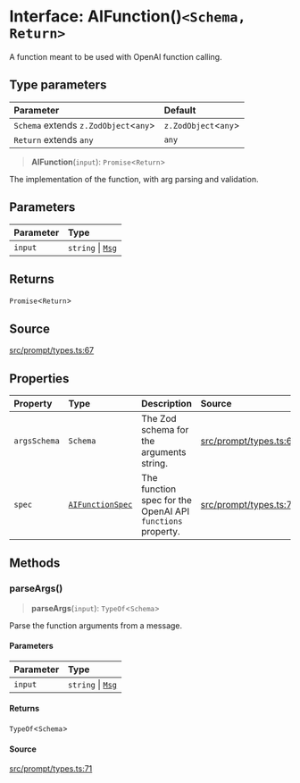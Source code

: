 # Interface: AIFunction()`<Schema, Return>`

A function meant to be used with OpenAI function calling.

## Type parameters

| Parameter | Default |
| :------ | :------ |
| `Schema` extends `z.ZodObject`\<`any`\> | `z.ZodObject`\<`any`\> |
| `Return` extends `any` | `any` |

> **AIFunction**(`input`): `Promise`\<`Return`\>

The implementation of the function, with arg parsing and validation.

## Parameters

| Parameter | Type |
| :------ | :------ |
| `input` | `string` \| [`Msg`](Msg.md) |

## Returns

`Promise`\<`Return`\>

## Source

[src/prompt/types.ts:67](https://github.com/colelawrence/dexter/blob/6b94c49/src/prompt/types.ts#L67)

## Properties

| Property | Type | Description | Source |
| :------ | :------ | :------ | :------ |
| `argsSchema` | `Schema` | The Zod schema for the arguments string. | [src/prompt/types.ts:69](https://github.com/colelawrence/dexter/blob/6b94c49/src/prompt/types.ts#L69) |
| `spec` | [`AIFunctionSpec`](AIFunctionSpec.md) | The function spec for the OpenAI API `functions` property. | [src/prompt/types.ts:73](https://github.com/colelawrence/dexter/blob/6b94c49/src/prompt/types.ts#L73) |

## Methods

### parseArgs()

> **parseArgs**(`input`): `TypeOf`\<`Schema`\>

Parse the function arguments from a message.

#### Parameters

| Parameter | Type |
| :------ | :------ |
| `input` | `string` \| [`Msg`](Msg.md) |

#### Returns

`TypeOf`\<`Schema`\>

#### Source

[src/prompt/types.ts:71](https://github.com/colelawrence/dexter/blob/6b94c49/src/prompt/types.ts#L71)
